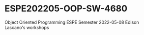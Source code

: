 # ESPE202205-OOP-SW-4680
Object Oriented Programming ESPE Semester 2022-05-08
Edison Lascano's workshops
